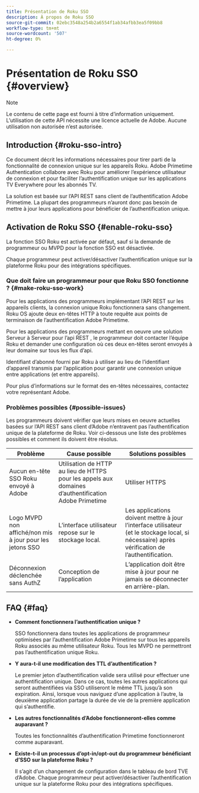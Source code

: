 ```yaml
---
title: Présentation de Roku SSO
description: À propos de Roku SSO
source-git-commit: 02ebc3548a254b2a6554f1ab34afbb3ea5f09bb8
workflow-type: tm+mt
source-wordcount: '507'
ht-degree: 0%

---
```


# Présentation de Roku SSO {#overview}

>[!NOTE]
>
>Le contenu de cette page est fourni à titre d’information uniquement. L’utilisation de cette API nécessite une licence actuelle de Adobe. Aucune utilisation non autorisée n’est autorisée.

## Introduction {#roku-sso-intro}

Ce document décrit les informations nécessaires pour tirer parti de la fonctionnalité de connexion unique sur les appareils Roku. Adobe Primetime Authentication collabore avec Roku pour améliorer l’expérience utilisateur de connexion et pour faciliter l’authentification unique sur les applications TV Everywhere pour les abonnés TV.

La solution est basée sur l’API REST sans client de l’authentification Adobe Primetime. La plupart des programmeurs n’auront donc pas besoin de mettre à jour leurs applications pour bénéficier de l’authentification unique.

## Activation de Roku SSO {#enable-roku-sso}

La fonction SSO Roku est activée par défaut, sauf si la demande de programmeur ou MVPD pour la fonction SSO est désactivée.

Chaque programmeur peut activer/désactiver l’authentification unique sur la plateforme Roku pour des intégrations spécifiques.

### Que doit faire un programmeur pour que Roku SSO fonctionne ? {#make-roku-sso-work}

Pour les applications des programmeurs implémentant l’API REST sur les appareils clients, la connexion unique Roku fonctionnera sans changement. Roku OS ajoute deux en-têtes HTTP à toute requête aux points de terminaison de l’authentification Adobe Primetime.

Pour les applications des programmeurs mettant en oeuvre une solution Serveur à Serveur pour l’api REST , le programmeur doit contacter l’équipe Roku et demander une configuration où ces deux en-têtes seront envoyés à leur domaine sur tous les flux d’api.

Identifiant d’abonné fourni par Roku à utiliser au lieu de l’identifiant d’appareil transmis par l’application pour garantir une connexion unique entre applications (et entre appareils).

Pour plus d’informations sur le format des en-têtes nécessaires, contactez votre représentant Adobe.

### Problèmes possibles {#possible-issues}

Les programmeurs doivent vérifier que leurs mises en oeuvre actuelles basées sur l’API REST sans client d’Adobe n’entravent pas l’authentification unique de la plateforme de Roku. Voir ci-dessous une liste des problèmes possibles et comment ils doivent être résolus.

| Problème | Cause possible | Solutions possibles |
|-|-|-|
| Aucun en-tête SSO Roku envoyé à Adobe | Utilisation de HTTP au lieu de HTTPS pour les appels aux domaines d’authentification Adobe Primetime | Utiliser HTTPS |
| Logo MVPD non affiché/non mis à jour pour les jetons SSO | L’interface utilisateur repose sur le stockage local. | Les applications doivent mettre à jour l’interface utilisateur (et le stockage local, si nécessaire) après vérification de l’authentification. |
| Déconnexion déclenchée sans AuthZ | Conception de l’application | L’application doit être mise à jour pour ne jamais se déconnecter en arrière-plan. |

## FAQ {#faq}

* **Comment fonctionnera l’authentification unique ?**

  SSO fonctionnera dans toutes les applications de programmeur optimisées par l’authentification Adobe Primetime sur tous les appareils Roku associés au même utilisateur Roku.
Tous les MVPD ne permettront pas l’authentification unique Roku.

* **Y aura-t-il une modification des TTL d’authentification ?**

  Le premier jeton d’authentification valide sera utilisé pour effectuer une authentification unique. Dans ce cas, toutes les autres applications qui seront authentifiées via SSO utiliseront le même TTL jusqu’à son expiration. Ainsi, lorsque vous naviguez d’une application à l’autre, la deuxième application partage la durée de vie de la première application qui s’authentifie.

* **Les autres fonctionnalités d’Adobe fonctionneront-elles comme auparavant ?**

  Toutes les fonctionnalités d’authentification Primetime fonctionneront comme auparavant.

* **Existe-t-il un processus d’opt-in/opt-out du programmeur bénéficiant d’SSO sur la plateforme Roku ?**

  Il s’agit d’un changement de configuration dans le tableau de bord TVE d’Adobe. Chaque programmeur peut activer/désactiver l’authentification unique sur la plateforme Roku pour des intégrations spécifiques.
